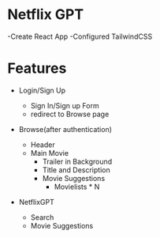 # Netflix GPT

-Create React App
-Configured TailwindCSS


# Features

- Login/Sign Up
    - Sign In/Sign up Form
    - redirect to Browse page

- Browse(after authentication)
    - Header
    - Main Movie
        - Trailer in Background
        - Title and Description
        - Movie Suggestions
            - Movielists * N

- NetflixGPT
    - Search
    - Movie Suggestions